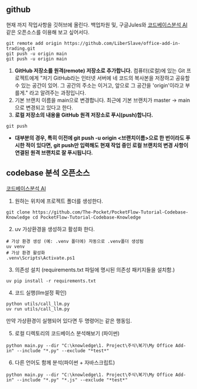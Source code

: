 
## github
현재 까지 작업사항을 깃허브에 올린다.
백업차원 및, 구글Jules와 [코드베이스분석 AI](https://github.com/The-Pocket/PocketFlow-Tutorial-Codebase-Knowledge) 같은 오픈소스를 이용해 보고 싶어서다.

```
git remote add origin https://github.com/LiberSlave/office-add-in-trading.git
git push -u origin main
git push -u origin main
```

1. **GitHub 저장소를 원격(remote) 저장소로 추가합니다.**
	 컴퓨터(로컬)에 있는 Git 프로젝트에게 "저기 GitHub라는 인터넷 서버에 네 코드의 복사본을 저장하고 공유할 수 있는 공간이 있어. 그 공간의 주소는 이거고, 앞으로 그 공간을 'origin'이라고 부를게." 라고 알려주는 과정입니다.
2. 기본 브랜치 이름을 main으로 변경합니다.
	최근에 기본 브랜치가 master -> main으로 변경되고 있다고 한다.
3. **로컬 저장소의 내용을 GitHub 원격 저장소로 푸시(push)합니다.**


```
git push
```
- **대부분의 경우, 특히 이전에 git push -u origin <브랜치이름>으로 한 번이라도 푸시한 적이 있다면, git push만 입력해도 현재 작업 중인 로컬 브랜치의 변경 사항이 연결된 원격 브랜치로 잘 푸시됩니다.**


## codebase 분석 오픈소스 

[코드베이스분석 AI](https://github.com/The-Pocket/PocketFlow-Tutorial-Codebase-Knowledge)

1. 원하는 위치에 프로젝트 폴더를 생성한다.
```
git clone https://github.com/The-Pocket/PocketFlow-Tutorial-Codebase-Knowledge cd PocketFlow-Tutorial-Codebase-Knowledge
```
2. uv 가상환경을 생성하고 활성화 한다.
```
# 가상 환경 생성 (예: .venv 폴더에) 자동으로 .venv폴더 생성됨
uv venv
# 가상 환경 활성화
.venv\Scripts\Activate.ps1
```

3. 의존성 설치 (requirements.txt 파일에 명시된 의존성 패키지들을 설치함.)
```
uv pip install -r requirements.txt
```

4. 코드 실행(llm설정 확인)
```
python utils/call_llm.py
uv run utils/call_llm.py
```
만약 가상환경이 실행되어 있다면 두 명령어는 같은 행동임. 

5. 로컬 디렉토리의 코드베이스 분석해보기 (파이썬)
```
python main.py --dir "C:\knowledge\1. Project\주식\복기\My Office Add-in" --include "*.py" --exclude "*test*"
```

6. 다른 언어도 함께 분석(파이썬 + 자바스크립트)
```
python main.py --dir "C:\knowledge\1. Project\주식\복기\My Office Add-in" --include "*.py" "*.js" --exclude "*test*"
```
